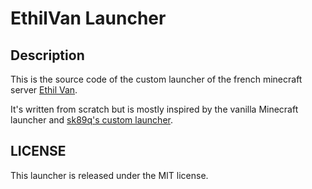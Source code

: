EthilVan Launcher
========================

Description
-----------
This is the source code of the custom launcher of the french minecraft server [Ethil Van](http://ethilvan.fr).

It's written from scratch but is mostly inspired by the vanilla Minecraft launcher and [sk89q's custom launcher](https://github.com/sk89q/skmclauncher).

LICENSE
-----------
This launcher is released under the MIT license.